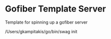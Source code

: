 # Gofiber Template Server

Template for spinning up a gofiber server


/Users/gkampitakis/go/bin/swag init